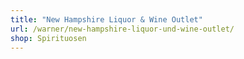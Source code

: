 ```yaml
---
title: "New Hampshire Liquor & Wine Outlet"
url: /warner/new-hampshire-liquor-und-wine-outlet/
shop: Spirituosen
---
```

